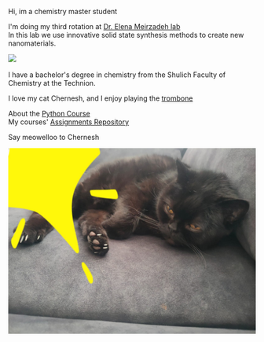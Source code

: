 
Hi, im a chemistry master student  

I'm doing my third rotation at [Dr. Elena Meirzadeh lab](https://www.weizmann.ac.il/MCMS/meirzadeh/)  
In this lab we use innovative solid state synthesis methods to create new nanomaterials.  

![](https://github.com/LevyShaked/LevyShaked.github.io/assets/167014554/74d3645b-548a-438a-9683-c363fa9a1a67)


I have a bachelor's degree in chemistry from the Shulich Faculty of Chemistry at the Technion. 

I love my cat Chernesh, and I enjoy playing the [trombone](https://en.wikipedia.org/wiki/Trombone)

About the [Python Course](/course.md)  
My courses' [Assignments Repository](https://github.com/LevyShaked/Assignments_rep) 

Say meowelloo to Chernesh 

![](PHOTO-2024-04-14-19-52-18.jpg)


